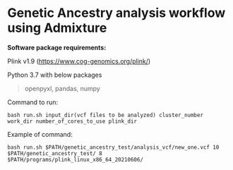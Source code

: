 # Genetic Ancestry analysis workflow using Admixture

**Software package requirements:**

Plink v1.9 (https://www.cog-genomics.org/plink/)

Python 3.7 with below packages
> openpyxl, pandas, numpy
	
Command to run:

~~~shell
bash run.sh input_dir(vcf files to be analyzed) cluster_number work_dir number_of_cores_to_use plink_dir
~~~

Example of command:

~~~shell
bash run.sh $PATH/genetic_ancestry_test/analysis_vcf/new_one.vcf 10 $PATH/genetic_ancestry_test/ 8 $PATH/programs/plink_linux_x86_64_20210606/
~~~
